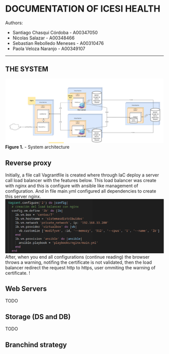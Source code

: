 # DOCUMENTATION OF ICESI HEALTH
Authors:
  - Santiago Chasqui Córdoba - A00347050
  - Nicolas Salazar - A00348466
  - Sebastian Rebolledo Meneses - A00310476
  - Paola Veloza Naranjo - A00349107

___
## THE SYSTEM
![](sources/parcial1-distribuidos.png)
**Figure 1.** -  System architecture
  
 ## Reverse proxy 
 Initially, a file call Vagrantfile is created where through IaC deploy a server call load balancer with the features below. This load balancer was create with nginx and this is configure with ansible like management of configuration. And in file main.yml configured all dependencies to create this server nginx.
  ![](sources/loadbalancervagrant.png)
 After, when you end all configurations (continue reading) the browser throws a warning, notifing the certificate is not validated, then the load balancer redirect the request http to https, user ommiting the warning of certificate.
! [](sources/loadbalancervagrant.png)

 ## Web Servers
 TODO
 ## Storage (DS and DB)
 TODO

 ## Branchind strategy
 
